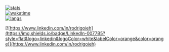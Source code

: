 [![stats](https://github-readme-stats.vercel.app/api?username=rodrigoieh&theme=slateorange&show_icons=true&custom_title=Statistics)](https://github.com/rodrigoieh)   
[![wakatime](https://github-readme-stats.vercel.app/api/wakatime?username=rodrigoieh&theme=slateorange&custom_title=Wakatime)](https://github.com/rodrigoieh)   
[![langs](https://github-readme-stats.vercel.app/api/top-langs/?username=rodrigoieh&theme=slateorange&layout=compact&langs_count=10&custom_title=Languages)](https://github.com/rodrigoieh)   

[![https://www.linkedin.com/in/rodrigoieh](https://img.shields.io/badge/LinkedIn-0077B5?style=flat&logo=linkedin&logoColor=white&labelColor=orange&color=orange)](https://www.linkedin.com/in/rodrigoieh)   


<!--
counter: orange/orange theme (customized on pipedream nodejs step/event box)
![counter](https://enqvr2e852qshqp.m.pipedream.net)

linkedin: grey/green theme
[![https://www.linkedin.com/in/rodrigoieh](https://img.shields.io/badge/LinkedIn-0077B5?style=flat&logo=linkedin&logoColor=white&labelColor=grey&color=green)](https://www.linkedin.com/in/rodrigoieh)

twitter: on-review
[![https://twitter.com/rodrigoieh](https://img.shields.io/badge/Twitter-1DA1F2?style=flat&logo=twitter&logoColor=white)](https://twitter.com/rodrigoieh)

sponsors: on-review
You can support my work with [GitHub Sponsors 💗](https://github.com/sponsors/rodrigoieh)
-->
